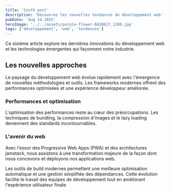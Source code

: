 ```yaml
---
title: 'Sixth post'
description: 'Découvrez les nouvelles tendances du développement web'
pubDate: 'Aug 24 2025'
heroImage: '../../assets/purple-flower-6620617_1280.jpg'
tags: ['développement', 'web', 'tendances']
---
```


Ce sixième article explore les dernières innovations du développement web et les technologies émergentes qui façonnent notre industrie.

## Les nouvelles approches

Le paysage du développement web évolue rapidement avec l'émergence de nouvelles méthodologies et outils. Les frameworks modernes offrent des performances optimisées et une expérience développeur améliorée.

### Performances et optimisation

L'optimisation des performances reste au cœur des préoccupations. Les techniques de bundling, la compression d'images et le lazy loading deviennent des standards incontournables.

### L'avenir du web

Avec l'essor des Progressive Web Apps (PWA) et des architectures jamstack, nous assistons à une transformation majeure de la façon dont nous concevons et déployons nos applications web.

Les outils de build modernes permettent une meilleure optimisation automatique et une gestion simplifiée des dépendances. Cette évolution facilite le travail des équipes de développement tout en améliorant l'expérience utilisateur finale.
